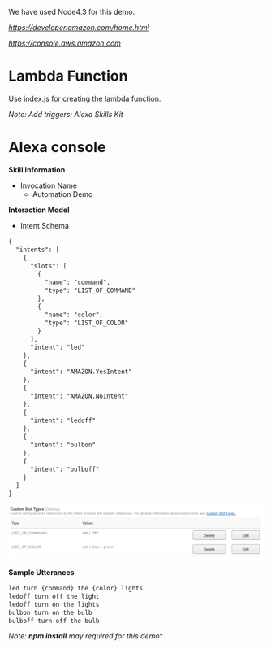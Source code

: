 We have used Node4.3 for this demo.

*https://developer.amazon.com/home.html*

*https://console.aws.amazon.com*

Lambda Function
===============

Use index.js for creating the lambda function.

*Note: Add triggers: Alexa Skills Kit*


Alexa console
=================

**Skill Information**

- Invocation Name 
  - Automation Demo



**Interaction Model**

- Intent Schema

```
{
  "intents": [
    {
      "slots": [
        {
          "name": "command",
          "type": "LIST_OF_COMMAND"
        },
        {
          "name": "color",
          "type": "LIST_OF_COLOR"
        }
      ],
      "intent": "led"
    },
    {
      "intent": "AMAZON.YesIntent"
    },
    {
      "intent": "AMAZON.NoIntent"
    },
    {
      "intent": "ledoff"
    },
    {
      "intent": "bulbon"
    },
    {
      "intent": "bulboff"
    }
  ]
}
```


![Custom Slot Type Image](https://github.com/taranggupta1987/Alexa_MQTT_Communication/blob/taranggupta1987-image/Screen%20Shot%202018-01-02%20at%207.12.05%20PM.png)

**Sample Utterances**

```
led turn {command} the {color} lights
ledoff turn off the light
ledoff turn on the lights
bulbon turn on the bulb
bulboff turn off the bulb
```


*Note: **npm install** may required for this demo**
